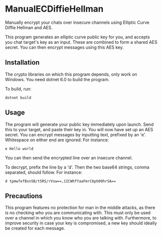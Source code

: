 # ManualECDiffieHellman
Manually encrypt your chats over insecure channels using Elliptic Curve Diffie Hellman and AES.

This program generates an elliptic curve public key for you, and accepts you chat target's key as an input. These are combined to form a shared AES secret. You can then encrypt messages using this AES key.

## Installation
The crypto libraries on which this program depends, only work on Windows.
You need dotnet 6.0 to build the program.

To build, run:
```
dotnet build
```

## Usage
The program will generate your public key immediately upon launch. Send this to your target, and paste their key in.
You will now have set up an AES secret.
You can encrypt messages by inputting text, prefixed by an 'e'. Whitespace on either end are ignored.
For instance:
```
e Hello world
```
You can then send the encrypted line over an insecure channel.


To decrypt, prefix the line by a 'd'. Then the two base64 strings, comma separated, should follow.
For instance:
```
d tpmwfefBsn5B/t5RS/rVsw==,1ICWhfYaaFmrC6ph09hrSA==
```

## Precautions
This program features no protection for man in the middle attacks, as there is no checking who you are communicating with. This must only be used over a channel in which you know who you are talking with.
Furthermore, to improve security in case your key is compromised, a new key should ideally be created for each message.
